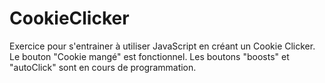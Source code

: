 # CookieClicker
Exercice pour s'entrainer à utiliser JavaScript en créant un Cookie Clicker. 
Le bouton "Cookie mangé" est fonctionnel. Les boutons "boosts" et "autoClick" sont en cours de programmation.
